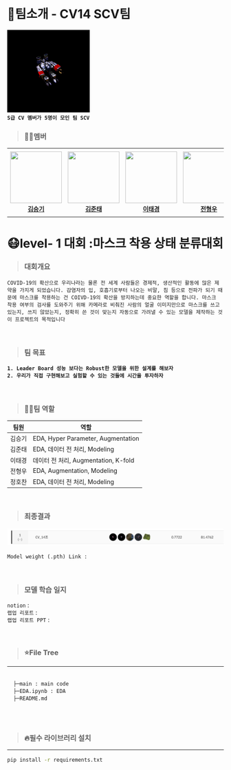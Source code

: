 # 🦆팀소개 - CV14 SCV팀

![scv](./Image/scv.gif)
<br/>
**`S급 CV 멤버가 5명이 모인 팀 SCV`**  


> ### 🏃‍♂️멤버
<table>
    <tr height="160px">
        <td align="center" width="150px">
            <a href="https://github.com/seungki1011"><img height="120px" width="120px" src="https://avatars.githubusercontent.com/u/120040458?v=4"/></a>
            <br/>
            <a href="https://github.com/seungki1011"><strong>김승기 </strong></a>
            <br />
        </td>
        <td align="center" width="150px">
            <a href="https://github.com/KZunT"><img height="120px" width="120px" src="https://avatars.githubusercontent.com/u/94132370?v=4"/></a>
            <br/>
            <a href="https://github.com/KZunT"><strong>김준태</strong></a>
            <br />
        </td>
        <td align="center" width="150px">
            <a href="https://github.com/Guitarboyjason"><img height="120px" width="120px" src="https://avatars.githubusercontent.com/u/61171399?v=4"/></a>
            <br/>
            <a href="https://github.com/Guitarboyjason"><strong>이태경</strong></a>
            <br />
        </td>
        <td align="center" width="150px">
            <a href="https://github.com/helpmeIamnewbie"><img height="120px" width="120px" src=https://avatars.githubusercontent.com/u/102274521?v=4"/></a>
            <br />
            <a href="https://github.com/helpmeIamnewbie"><strong>전형우</strong></a>
            <br />
        </td>
        <td align="center" width="150px">
            <a href="https://github.com/Eumgill98"><img height="120px" width="120px" src="https://avatars.githubusercontent.com/u/108447906?v=4"/></a>
            <br />
            <a href="https://github.com/Eumgill98"><strong>정호찬</strong></a>
            <br />
        </td>
    </tr>
</table>  
  
  
                
# 😷level- 1 대회 :마스크 착용 상태 분류대회

> ### 대회개요
`COVID-19의 확산으로 우리나라는 물론 전 세계 사람들은 경제적, 생산적인 활동에 많은 제약을 가지게 되었습니다. 감염자의 입, 호흡기로부터 나오는 비말, 침 등으로 전파가 되기 때문에 마스크를 착용하는 건 COIVD-19의 확산을 방지하는데 중요한 역할을 합니다. 마스크 착용 여부의 검사를 도와주기 위해 카메라로 비춰진 사람의 얼굴 이미지만으로 마스크를 쓰고 있는지, 쓰지 않았는지, 정확히 쓴 것이 맞는지 자동으로 가려낼 수 있는 모델을 제작하는 것이 프로젝트의 목적입니다`
<br/><br/><br/>
> ### 팀 목표
                
**`1. Leader Board 성능 보다는 Robust한 모델을 위한 설계를 해보자`**  
**`2. 우리가 직접 구현해보고 실험할 수 있는 것들에 시간을 투자하자`**
<br/><br/><br/>
> ### 🏃‍♂️팀 역할
|팀원|역할|
|------|---|
|김승기|EDA, Hyper Parameter, Augmentation|
|김준태|EDA, 데이터 전 처리, Modeling|
|이태경|데이터 전 처리, Augmentation, K-fold|
|전형우|EDA, Augmentation, Modeling|
|정호찬|EDA, 데이터 전 처리, Modeling |

<br/>

> ### 최종결과
<img src="./Image/private.png" width="800"/>
                
`Model weight (.pth) Link :`
<br/><br/><br/>

> ### 모델 학습 일지 
`notion` :   
`랩업 리포트` :   
`랩업 리포트 PPT` :   
<br/><br/>
                
> ### ⭐File Tree
---
```bash

  ├─main : main code
  ├─EDA.ipynb : EDA 
  ├─README.md

``` 
<br/><br/>
                
> ### 🔥필수 라이브러리 설치
---
``` bash
pip install -r requirements.txt
```
